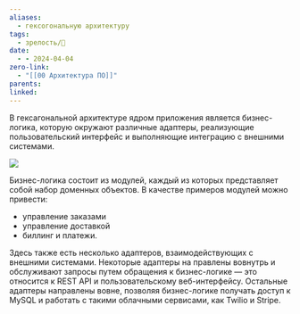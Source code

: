 ```yaml
---
aliases:
  - гексогональную архитектуру
tags:
  - зрелость/🌱
date:
  - - 2024-04-04
zero-link:
  - "[[00 Архитектура ПО]]"
parents: 
linked:
---
```


В гексагональной архитектуре ядром приложения является бизнес-логика, которую окружают различные адаптеры, реализующие пользователь­ский интерфейс и выполняющие интеграцию с внешними системами.

![](IMG_DBC8F22468B2-1.jpeg)

Бизнес-логика состоит из модулей, каждый из которых представляет собой на­бор доменных объектов. В качестве примеров модулей можно привести:
- управление заказами
- управление доставкой
- биллинг и платежи.

Здесь также есть несколько адаптеров, взаимодействующих с внешними системами. Некоторые адаптеры на­ правлены вовнутрь и обслуживают запросы путем обращения к бизнес-логике — это относится к REST API и пользовательскому веб-интерфейсу. Остальные адаптеры направлены вовне, позволяя бизнес-логике получать доступ к MySQL и работать с такими облачными сервисами, как Twilio и Stripe.